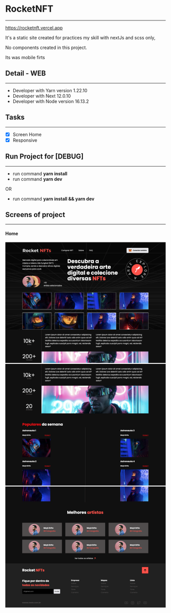 # RocketNFT
------------------

https://rocketnft.vercel.app

It's a static site created for practices my skill with nextJs and scss only,

No components created in this project.

Its was mobile firts

## Detail - WEB
------------------
- Developer with Yarn version 1.22.10
- Developer with Next 12.0.10
- Developer with Node version 16.13.2

## Tasks
------------------
- [x] Screen Home
- [x] Responsive

## Run Project for [DEBUG]
------------------
- run command  **yarn install**
- run command  **yarn dev**

OR

- run command **yarn install && yarn dev**

## Screens of project
------------------
#### **Home**
![](https://raw.githubusercontent.com/lscavalcante/rocketnft/main/public/project/Screen%20Shot%202022-03-02%20at%2011.05.07.png)
![](https://raw.githubusercontent.com/lscavalcante/rocketnft/main/public/project/Screen%20Shot%202022-03-02%20at%2011.05.34.png)
![](https://raw.githubusercontent.com/lscavalcante/rocketnft/main/public/project/Screen%20Shot%202022-03-02%20at%2011.05.48.png)
